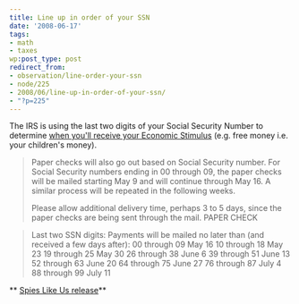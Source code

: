 ```yaml
---
title: Line up in order of your SSN
date: '2008-06-17'
tags:
- math
- taxes
wp:post_type: post
redirect_from:
- observation/line-order-your-ssn
- node/225
- 2008/06/line-up-in-order-of-your-ssn/
- "?p=225"
---
```


The IRS is using the last two digits of your Social Security Number to determine [when you'll receive your Economic Stimulus](http://www.irs.gov/irs/article/0,,id=180250,00.html) (e.g. free money i.e. your children's money).
> Paper checks will also go out based on Social Security number. For Social Security numbers ending in 00 through 09, the paper checks will be mailed starting May 9 and will continue through May 16. A similar process will be repeated in the following weeks.
>
> Please allow additional delivery time, perhaps 3 to 5 days, since the paper checks are being sent through the mail.
PAPER CHECK

> Last two SSN digits:
Payments will be mailed no later than (and received a few days after):
00 through 09 May 16
10 through 18 May 23
19 through 25 May 30
26 through 38 June 6
39 through 51 June 13
52 through 63 June 20
64 through 75 June 27
76 through 87 July 4
88 through 99 July 11

** [Spies Like Us release](http://www.chainreaction-community.net/?spies_like_us)**
